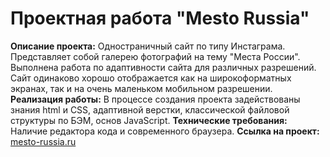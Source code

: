 # Проектная работа "Mesto Russia"
**Описание проекта:** Одностраничный сайт по типу Инстаграма. Представляет собой галерею
фотографий на тему "Места России".
Выполнена работа по адаптивности сайта для различных разрешений. Сайт одинаково хорошо
 отображается как на широкоформатных экранах, так и на очень маленьком мобильном разрешении.
**Реализация работы:** В процессе создания проекта задействованы знания html и CSS,
адаптивной верстки, классической файловой структуры по БЭМ, основ JavaScript.
**Технические требования:** Наличие редактора кода и современного браузера.
**Ссылка на проект:** [mesto-russia.ru](https://kotovaann.github.io/mesto/)
